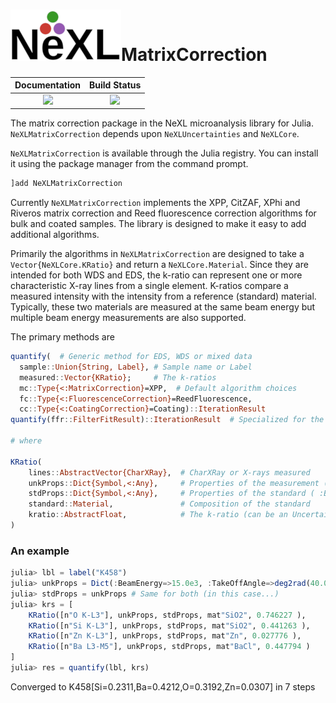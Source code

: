 # ![](docs/src/NeXL_sm.png)MatrixCorrection
| **Documentation**                        | **Build Status**                  |
|:----------------------------------------:|:---------------------------------:|
| [![][docs-stable-img]][docs-stable-url]  | [![][travis-img]][travis-url]     |


[docs-stable-img]: https://img.shields.io/badge/docs-stable-blue.svg
[docs-stable-url]: https://pages.nist.gov/NeXLMatrixCorrection.jl
[travis-img]: https://travis-ci.com/usnistgov/NeXLMatrixCorrection.jl.svg?branch=master
[travis-url]: https://travis-ci.com/usnistgov/NeXLMatrixCorrection.jl


The matrix correction package in the NeXL microanalysis library for Julia.  `NeXLMatrixCorrection` depends upon
`NeXLUncertainties` and `NeXLCore`.

`NeXLMatrixCorrection` is available through the Julia registry.  You can install it using the package manager from the command prompt.

```julia
]add NeXLMatrixCorrection
```

Currently `NeXLMatrixCorrection` implements the XPP, CitZAF, XPhi and Riveros matrix correction and Reed fluorescence correction algorithms for bulk and coated samples.  The library is designed to make it easy to add additional algorithms.

Primarily the algorithms in `NeXLMatrixCorrection` are designed to take a `Vector{NeXLCore.KRatio}` and return a `NeXLCore.Material`.  Since they are intended for both WDS and EDS, the k-ratio can represent one or more characteristic X-ray lines from a single element.  K-ratios compare a measured intensity with the intensity from a reference (standard) material. Typically, these two materials are measured at the same beam energy but multiple beam energy measurements are also supported.

The primary methods are
```julia
quantify(  # Generic method for EDS, WDS or mixed data
  sample::Union{String, Label}, # Sample name or Label
  measured::Vector{KRatio};     # The k-ratios
  mc::Type{<:MatrixCorrection}=XPP,  # Default algorithm choices
  fc::Type{<:FluorescenceCorrection}=ReedFluorescence,
  cc::Type{<:CoatingCorrection}=Coating)::IterationResult
quantify(ffr::FilterFitResult)::IterationResult  # Specialized for the results from fitted EDS spectra

# where

KRatio(
    lines::AbstractVector{CharXRay},  # CharXRay or X-rays measured
    unkProps::Dict{Symbol,<:Any},     # Properties of the measurement ( :BeamEnery, :TakeOffAngle )
    stdProps::Dict{Symbol,<:Any},     # Properties of the standard ( :BeamEnery, :TakeOffAngle )
    standard::Material,               # Composition of the standard
    kratio::AbstractFloat,            # The k-ratio (can be an UncertainValue)
)
```

### An example
```julia
julia> lbl = label("K458")
julia> unkProps = Dict(:BeamEnergy=>15.0e3, :TakeOffAngle=>deg2rad(40.0))
julia> stdProps = unkProps # Same for both (in this case...)
julia> krs = [
    KRatio([n"O K-L3"], unkProps, stdProps, mat"SiO2", 0.746227 ),
    KRatio([n"Si K-L3"], unkProps, stdProps, mat"SiO2", 0.441263 ),
    KRatio([n"Zn K-L3"], unkProps, stdProps, mat"Zn", 0.027776 ),
    KRatio([n"Ba L3-M5"], unkProps, stdProps, mat"BaCl", 0.447794 )
]
julia> res = quantify(lbl, krs)
```
Converged to K458[Si=0.2311,Ba=0.4212,O=0.3192,Zn=0.0307] in 7 steps
